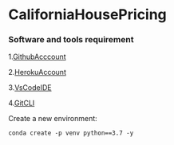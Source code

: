 # CaliforniaHousePricing
### Software and tools requirement

1.[GithubAcccount](https://github.com)

2.[HerokuAccount](https://heroku.com)

3.[VsCodeIDE](https://code.visualstudio.com/)

4.[GitCLI](https://git-scm.com/book/en/v2/Getting-Started-The-Command-Line)

Create a new environment:

```
conda create -p venv python==3.7 -y
```
